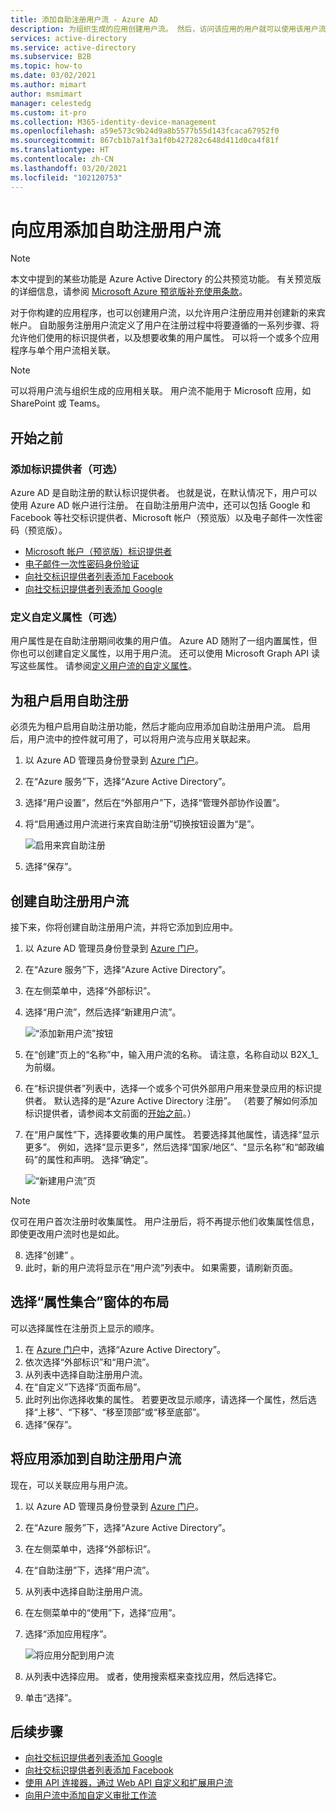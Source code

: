 ```yaml
---
title: 添加自助注册用户流 - Azure AD
description: 为组织生成的应用创建用户流。 然后，访问该应用的用户就可以使用该用户流中配置的选项获得来宾帐户。
services: active-directory
ms.service: active-directory
ms.subservice: B2B
ms.topic: how-to
ms.date: 03/02/2021
ms.author: mimart
author: msmimart
manager: celestedg
ms.custom: it-pro
ms.collection: M365-identity-device-management
ms.openlocfilehash: a59e573c9b24d9a8b5577b55d143fcaca67952f0
ms.sourcegitcommit: 867cb1b7a1f3a1f0b427282c648d411d0ca4f81f
ms.translationtype: HT
ms.contentlocale: zh-CN
ms.lasthandoff: 03/20/2021
ms.locfileid: "102120753"
---
```

# <a name="add-a-self-service-sign-up-user-flow-to-an-app"></a>向应用添加自助注册用户流

> [!NOTE]
> 本文中提到的某些功能是 Azure Active Directory 的公共预览功能。 有关预览版的详细信息，请参阅 [Microsoft Azure 预览版补充使用条款](https://azure.microsoft.com/support/legal/preview-supplemental-terms/)。

对于你构建的应用程序，也可以创建用户流，以允许用户注册应用并创建新的来宾帐户。 自助服务注册用户流定义了用户在注册过程中将要遵循的一系列步骤、将允许他们使用的标识提供者，以及想要收集的用户属性。 可以将一个或多个应用程序与单个用户流相关联。

> [!NOTE]
> 可以将用户流与组织生成的应用相关联。 用户流不能用于 Microsoft 应用，如 SharePoint 或 Teams。

## <a name="before-you-begin"></a>开始之前

### <a name="add-identity-providers-optional"></a>添加标识提供者（可选）

Azure AD 是自助注册的默认标识提供者。 也就是说，在默认情况下，用户可以使用 Azure AD 帐户进行注册。 在自助注册用户流中，还可以包括 Google 和 Facebook 等社交标识提供者、Microsoft 帐户（预览版）以及电子邮件一次性密码（预览版）。

- [Microsoft 帐户（预览版）标识提供者](microsoft-account.md)
- [电子邮件一次性密码身份验证](one-time-passcode.md)
- [向社交标识提供者列表添加 Facebook](facebook-federation.md)
- [向社交标识提供者列表添加 Google](google-federation.md)

### <a name="define-custom-attributes-optional"></a>定义自定义属性（可选）

用户属性是在自助注册期间收集的用户值。 Azure AD 随附了一组内置属性，但你也可以创建自定义属性，以用于用户流。 还可以使用 Microsoft Graph API 读写这些属性。 请参阅[定义用户流的自定义属性](user-flow-add-custom-attributes.md)。

## <a name="enable-self-service-sign-up-for-your-tenant"></a>为租户启用自助注册

必须先为租户启用自助注册功能，然后才能向应用添加自助注册用户流。 启用后，用户流中的控件就可用了，可以将用户流与应用关联起来。

1. 以 Azure AD 管理员身份登录到 [Azure 门户](https://portal.azure.com)。
2. 在“Azure 服务”下，选择“Azure Active Directory”。
3. 选择“用户设置”，然后在“外部用户”下，选择“管理外部协作设置”。
4. 将“启用通过用户流进行来宾自助注册”切换按钮设置为“是”。

   ![启用来宾自助注册](media/self-service-sign-up-user-flow/enable-self-service-sign-up.png)
5. 选择“保存”。
## <a name="create-the-user-flow-for-self-service-sign-up"></a>创建自助注册用户流

接下来，你将创建自助注册用户流，并将它添加到应用中。

1. 以 Azure AD 管理员身份登录到 [Azure 门户](https://portal.azure.com)。
2. 在“Azure 服务”下，选择“Azure Active Directory”。
3. 在左侧菜单中，选择“外部标识”。
4. 选择“用户流”，然后选择“新建用户流”。

   ![“添加新用户流”按钮](media/self-service-sign-up-user-flow/new-user-flow.png)

5. 在“创建”页上的“名称”中，输入用户流的名称。 请注意，名称自动以 B2X_1_ 为前缀。
6. 在“标识提供者”列表中，选择一个或多个可供外部用户用来登录应用的标识提供者。 默认选择的是“Azure Active Directory 注册”。 （若要了解如何添加标识提供者，请参阅本文前面的[开始之前](#before-you-begin)。）
7. 在“用户属性”下，选择要收集的用户属性。 若要选择其他属性，请选择“显示更多”。 例如，选择“显示更多”，然后选择“国家/地区”、“显示名称”和“邮政编码”的属性和声明。 选择“确定”。

   ![“新建用户流”页](media/self-service-sign-up-user-flow/create-user-flow.png)

> [!NOTE]
> 仅可在用户首次注册时收集属性。 用户注册后，将不再提示他们收集属性信息，即使更改用户流时也是如此。

8. 选择“创建”  。
9. 此时，新的用户流将显示在“用户流”列表中。 如果需要，请刷新页面。

## <a name="select-the-layout-of-the-attribute-collection-form"></a>选择“属性集合”窗体的布局

可以选择属性在注册页上显示的顺序。 

1. 在 [Azure 门户](https://portal.azure.com)中，选择“Azure Active Directory”。
2. 依次选择“外部标识”和“用户流”。
3. 从列表中选择自助注册用户流。
4. 在“自定义”下选择“页面布局”。 
5. 此时列出你选择收集的属性。 若要更改显示顺序，请选择一个属性，然后选择“上移”、“下移”、“移至顶部”或“移至底部”。
6. 选择“保存”。

## <a name="add-applications-to-the-self-service-sign-up-user-flow"></a>将应用添加到自助注册用户流

现在，可以关联应用与用户流。

1. 以 Azure AD 管理员身份登录到 [Azure 门户](https://portal.azure.com)。
2. 在“Azure 服务”下，选择“Azure Active Directory”。
3. 在左侧菜单中，选择“外部标识”。
4. 在“自助注册”下，选择“用户流”。
5. 从列表中选择自助注册用户流。
6. 在左侧菜单中的“使用”下，选择“应用”。
7. 选择“添加应用程序”。

   ![将应用分配到用户流](media/self-service-sign-up-user-flow/assign-app-to-user-flow.png)

8. 从列表中选择应用。 或者，使用搜索框来查找应用，然后选择它。
9. 单击“选择”。

## <a name="next-steps"></a>后续步骤

- [向社交标识提供者列表添加 Google](google-federation.md)
- [向社交标识提供者列表添加 Facebook](facebook-federation.md)
- [使用 API 连接器，通过 Web API 自定义和扩展用户流](api-connectors-overview.md)
- [向用户流中添加自定义审批工作流](self-service-sign-up-add-approvals.md)
